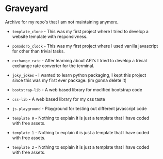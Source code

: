 # Graveyard

Archive for my repo's that I am not maintaining anymore.

- `template_clone`  - This was my first project where I tried to develop a website template with responsivness. 

- `pomodoro_clock` - This was my first project where I used vanilla javascript for other than trivial tasks.

- `exchange_rate` - After learning about API's I tried to develop a trivial exchange rate converter for the terminal.

- `joky_jokes` - I wanted to learn python packaging, I kept this project since this was my first ever package. (im gonna                        delete it)

- `bootstrap-lib` - A web based library for modified bootstrap code

- `css-lib` - A web based library for my css taste

- `js-playground` - Playground for testing out different javascript code

- `template 0` - Nothing to explain it is just a template that I have coded with free assets.

- `template 1` - Nothing to explain it is just a template that I have coded with free assets.

- `template 2` - Nothing to explain it is just a template that I have coded with free assets.
